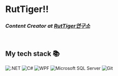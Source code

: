 

<h1> RutTiger!! </h1>

<p>
  <em>
    <h3>
    Content Creator at
      <a href="https://capable-aspen-6c7.notion.site/6d3fbff7330a43fb9bdf158604f752c4">
        RutTiger연구소
      </a>
    </h3>
  </em>  
</p>

<br />
<h2> My tech stack 📚 </h2>

![.NET](https://img.shields.io/badge/-.NET-67217a?style=flat&logo=.NET)
![C#](https://img.shields.io/badge/-C%23-67217a?style=flat&logo=Csharp)
![WPF](https://img.shields.io/badge/-WPF-007ACC?style=flat&logo=wpf)
![Microsoft SQL Server](https://img.shields.io/badge/-MicrosoftSQLServer-007ACC?style=flat&logo=MicrosoftSQLServer)
![Git](https://img.shields.io/badge/-Git-F05032?style=flat&logo=git&logoColor=ffffff)

<br/>


